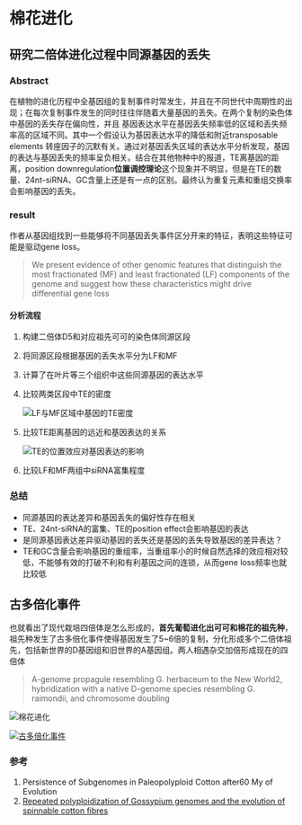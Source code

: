 # 棉花进化



## 研究二倍体进化过程中同源基因的丢失

### Abstract

在植物的进化历程中全基因组的复制事件时常发生，并且在不同世代中周期性的出现；在每次复制事件发生的同时往往伴随着大量基因的丢失。在两个复制的染色体中基因的丢失存在偏向性，并且 基因表达水平在基因丢失频率低的区域和丢失频率高的区域不同。其中一个假设认为基因表达水平的降低和附近transposable elements 转座因子的沉默有关。通过对基因丢失区域的表达水平分析发现，基因的表达与基因丢失的频率呈负相关。结合在其他物种中的报道，TE离基因的距离，position downregulation**位置调控理论**这个现象并不明显，但是在TE的数量、24nt-siRNA、GC含量上还是有一点的区别。最终认为重复元素和重组交换率会影响基因的丢失。

### result

作者从基因组找到一些能够将不同基因丢失事件区分开来的特征，表明这些特征可能是驱动gene loss。

>   We present evidence of other genomic features that distinguish the most fractionated (MF) and least fractionated (LF) components of the genome and suggest how these characteristics might drive differential gene loss  

#### 分析流程

1. 构建二倍体D5和对应祖先可可的染色体同源区段

2. 将同源区段根据基因的丢失水平分为LF和MF

3. 计算了在叶片等三个组织中这些同源基因的表达水平

4. 比较两类区段中TE的密度

   ![LF与MF区域中基因的TE密度](https://oup.silverchair-cdn.com/oup/backfile/Content_public/Journal/mbe/32/4/10.1093_molbev_msv001/2/m_msv001f2p.jpeg?Expires=1577801185&Signature=in5LDEiTplfve8QKnTuVDFtdF3BnXZruNZrL1GtDwbnX41LsA08VzzDXRxHAm8ddnLlIjf7v3CLDHs0agmG0yTKYgpeB7gQQocR6fUhJ4yHQ0jfX6WPkNwweGrgN8AXwvE~x~ze7Q0-zGWCW1k068SeEaB30a2M1S4UVqjteUTJ5sNA76e5~jocLVYnl~QbfXYfdtgBwZvPweBDdr-EfpLhyI5MBADFYtUfNPMkW6~uzEnuaR0I9K~KKs2rFOO0iLhujrI3-Rr5OV5LsR7JY2XH5o4qTTl5oZB1PfALBVu0hoqsGR57vGti7MiJKArAY22djXS83awdWe1WxkAp-jg__&Key-Pair-Id=APKAIE5G5CRDK6RD3PGA)

5. 比较TE距离基因的远近和基因表达的关系

   ![TE的位置效应对基因表达的影响](https://oup.silverchair-cdn.com/oup/backfile/Content_public/Journal/mbe/32/4/10.1093_molbev_msv001/2/m_msv001f4p.jpeg?Expires=1577801185&Signature=FxBqbNR8sfaM4iagam9m3VyF2lHCtzjvtgQodOMwuWEvmsAnm9q2WmMBGtSYMfGKugg3AIheGLASPR4TowD-Y0ByvaM6GlW3m8gVdEpc6DOpglMH0W3L1GK96MJBLAEE2R-Uqn2cuDIhIxFG8DgjX8aZNlRNqg-8Hthl8tPxH2CWhPrxLl1lQ60UNIW~Z~KiP3IdOnuNi1fyykUTPZsXwRQAM4F2USWYYyV-N8uHNNfgqL8rfXSCdMfxY7eX5s9jXPoVyLXZUkxQjcg1-8iJaubjyNvj7cjKLcMaKfN-0gToWwk9l0kvJNH1JSykIJjmGUQJNbYqEJ2Jc3eKMopjJw__&Key-Pair-Id=APKAIE5G5CRDK6RD3PGA)

6. 比较LF和MF两组中siRNA富集程度

### 总结

+ 同源基因的表达差异和基因丢失的偏好性存在相关
+ TE、24nt-siRNA的富集、TE的position effect会影响基因的表达
+ 是同源基因表达差异驱动基因的丢失还是基因的丢失导致基因的差异表达？
+ TE和GC含量会影响基因的重组率，当重组率小的时候自然选择的效应相对较低，不能够有效的打破不利和有利基因之间的连锁，从而gene loss频率也就比较低



## 古多倍化事件

也就看出了现代栽培四倍体是怎么形成的，**首先葡萄进化出可可和棉花的祖先种**，祖先种发生了古多倍化事件使得基因发生了5~6倍的复制，分化形成多个二倍体祖先，包括新世界的D基因组和旧世界的A基因组。两人相遇杂交加倍形成现在的四倍体

>   A-genome propagule resembling G. herbaceum to the New World2,
> hybridization with a native D-genome species resembling G. raimondii,
> and chromosome doubling   	

![棉花进化](https://s2.ax1x.com/2019/11/27/QCt66x.png)

[![古多倍化事件](https://s2.ax1x.com/2019/11/27/QCNN8A.md.png)](https://imgchr.com/i/QCNN8A)





### 参考

1. Persistence of Subgenomes in Paleopolyploid Cotton after60 My of Evolution  
2. [Repeated polyploidization of  Gossypium genomes and the evolution of spinnable cotton fibres]( https://www.nature.com/articles/nature11798 )

